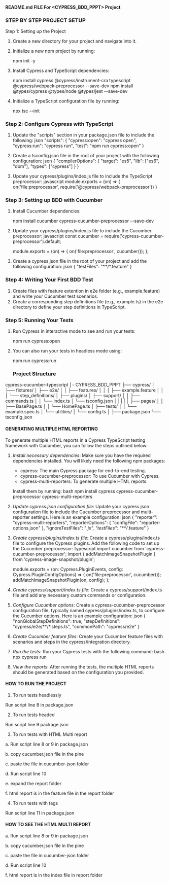 #### README.md FILE For <CYPRESS_BDD_PPPT> Project #####

### STEP BY STEP PROJECT SETUP ###

Step 1: Setting up the Project
1. Create a new directory for your project and navigate into it.
2. Initialize a new npm project by running:
   
   npm init -y
   
3. Install Cypress and TypeScript dependencies:
   
   npm install cypress @cypress/instrument-cra typescript @cypress/webpack-preprocessor --save-dev
   npm install @types/cypress @types/node @types/jest --save-dev
   
4. Initialize a TypeScript configuration file by running:
   
   npx tsc --init
   
   
### Step 2: Configure Cypress with TypeScript
1. Update the "scripts" section in your package.json file to include the following:
   json
   "scripts": {
       "cypress:open": "cypress open",
       "cypress:run": "cypress run",
       "test": "npm run cypress:open"
   }
   
2. Create a tsconfig.json file in the root of your project with the following configuration:
   json
   {
       "compilerOptions": {
           "target": "es5",
           "lib": ["es6", "dom"],
           "types": ["cypress"]
       }
   }
   
3. Update your cypress/plugins/index.js file to include the TypeScript preprocessor:
   javascript
   module.exports = (on) => {
       on('file:preprocessor', require('@cypress/webpack-preprocessor'))
   }
   

### Step 3: Setting up BDD with Cucumber
1. Install Cucumber dependencies:
   
   npm install cucumber cypress-cucumber-preprocessor --save-dev
   
2. Update your cypress/plugins/index.js file to include the Cucumber preprocessor:
   javascript
   const cucumber = require('cypress-cucumber-preprocessor').default;

   module.exports = (on) => {
       on('file:preprocessor', cucumber());
   };
   
3. Create a cypress.json file in the root of your project and add the following configuration:
   json
   {
       "testFiles": "**/*.feature"
   }
   

### Step 4: Writing Your First BDD Test
1. Create files with feature extention in e2e folder  (e.g., example.feature) and write your Cucumber test scenarios.
2. Create a corresponding step definitions file (e.g., example.ts) in the e2e directory to define your step definitions in TypeScript.

### Step 5: Running Your Tests
1. Run Cypress in interactive mode to see and run your tests:
   
   npm run cypress:open
   
2. You can also run your tests in headless mode using:
   
   npm run cypress:run


   ### Project Structure

cypress-cucumber-typescript
│- CYPRESS_BDD_PPPT
├── cypress/
│   ├── fixtures/
│   ├── e2e/
│   │   ├── features/
│   │   │   ├── example.feature
│   │   │   └── step_definitions/
│   ├── plugins/
│   ├── support/
│   │   ├── commands.ts
│   │   └── index.ts
│   └── tsconfig.json
│   |
|   |
│   ├── pages/
│   │   ├── BasePage.ts
│   │   └── HomePage.ts
│   ├── tests/
│   │   └── example.spec.ts
│   └── utilities/
│       └── config.ts
│
├── package.json
└── tsconfig.json


#### GENERATING MULTIPLE HTML REPORTING #####

To generate multiple HTML reports in a Cypress TypeScript testing framework with Cucumber, you can follow the steps outlined below:

1. *Install necessary dependencies*: Make sure you have the required dependencies installed. You will likely need the following npm packages:
   - cypress: The main Cypress package for end-to-end testing.
   - cypress-cucumber-preprocessor: To use Cucumber with Cypress.
   - cypress-multi-reporters: To generate multiple HTML reports.

   Install them by running:
   bash
   npm install cypress cypress-cucumber-preprocessor cypress-multi-reporters
   

2. *Update cypress.json configuration file*: Update your cypress.json configuration file to include the Cucumber preprocessor and multi-reporter settings. Here is an example configuration:
   json
   {
     "reporter": "cypress-multi-reporters",
     "reporterOptions": {
       "configFile": "reporter-options.json"
     },
     "ignoreTestFiles": "*.js",
     "testFiles": "**/*.feature"
   }
   

3. *Create cypress/plugins/index.ts file*: Create a cypress/plugins/index.ts file to configure the Cypress plugins. Add the following code to set up the Cucumber preprocessor:
   typescript
   import cucumber from 'cypress-cucumber-preprocessor';
   import { addMatchImageSnapshotPlugin } from 'cypress-image-snapshot/plugin';

   module.exports = (on: Cypress.PluginEvents, config: Cypress.PluginConfigOptions) => {
     on('file:preprocessor', cucumber());
     addMatchImageSnapshotPlugin(on, config);
   };
   

4. *Create cypress/support/index.ts file*: Create a cypress/support/index.ts file and add any necessary custom commands or configuration.

5. *Configure Cucumber options*: Create a cypress-cucumber-preprocessor configuration file, typically named cypress/plugins/index.ts, to configure the Cucumber options. Here is an example configuration:
   json
   {
     "nonGlobalStepDefinitions": true,
     "stepDefinitions": "cypress/e2e/**/*.steps.ts",
     "commonPath": "cypress/e2e"
   }
   

6. *Create Cucumber feature files*: Create your Cucumber feature files with scenarios and steps in the cypress/integration directory.

7. *Run the tests*: Run your Cypress tests with the following command:
   bash
   npx cypress run
   

8. *View the reports*: After running the tests, the multiple HTML reports should be generated based on the configuration you provided.

#### HOW TO RUN THE PROJECT ###

1. To run tests headlessly
   
Run script line 8 in package.json

2. To run tests headed

Run script line 9 package.json

3. To run tests with HTML Multi report
   
 a. Run script line 8 or 9 in package.json
 
 b. copy cucumber.json file in the pine
 
 c. paste the file in cucumber-json folder
 
 d. Run script line 10
 
 e. expand the report folder
 
 f. html report is in the feature file in the report folder

4. To run tests with tags
   
Run script line 11 in package.json

#### HOW TO SEE THE HTML MULTI REPORT ####

a. Run script line 8 or 9 in package.json

 b. copy cucumber.json file in the pine
 
 c. paste the file in cucumber-json folder
 
 d. Run script line 10
 
 
 f. html report is in the index file in report folder
